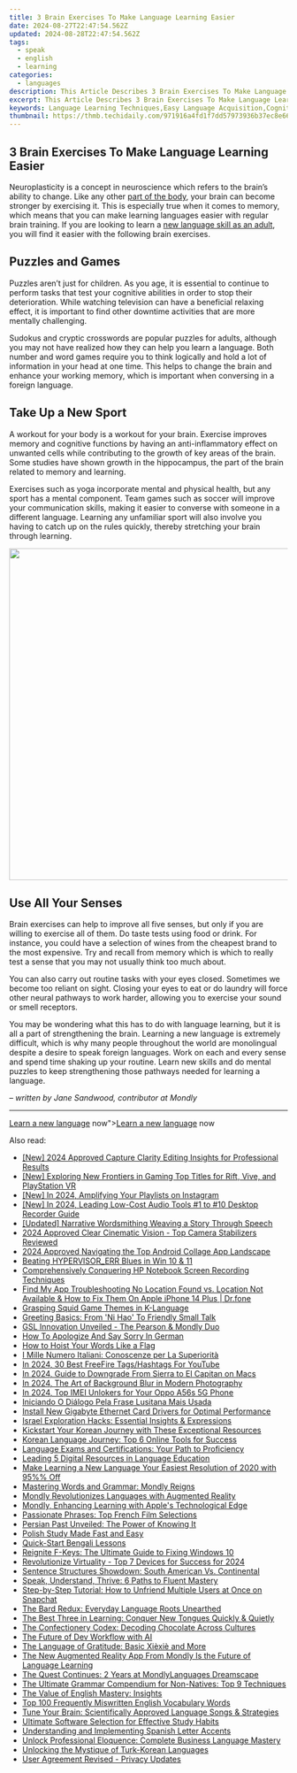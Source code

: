 ```yaml
---
title: 3 Brain Exercises To Make Language Learning Easier
date: 2024-08-27T22:47:54.562Z
updated: 2024-08-28T22:47:54.562Z
tags:
  - speak
  - english
  - learning
categories:
  - languages
description: This Article Describes 3 Brain Exercises To Make Language Learning Easier
excerpt: This Article Describes 3 Brain Exercises To Make Language Learning Easier
keywords: Language Learning Techniques,Easy Language Acquisition,Cognitive Exercises for Languages,Language Learning Brain Training,Improve Language Skills Through Exercise,Language Education Strategies,Neuroplasticity for Language Learning
thumbnail: https://thmb.techidaily.com/971916a4fd1f7dd57973936b37ec8e66ff6e047a050c7b4ce7db28477b295909.jpg
---
```


## 3 Brain Exercises To Make Language Learning Easier

Neuroplasticity is a concept in neuroscience which refers to the brain’s ability to change. Like any other [part of the body](https://shop.mondly.com/affiliate.php?ACCOUNT=ATISTUDI&AFFILIATE=108875&PATH=https://www.mondly.com?AFFILIATE=108875), your brain can become stronger by exercising it. This is especially true when it comes to memory, which means that you can make learning languages easier with regular brain training. If you are looking to learn a [new language skill as an adult](https://shop.mondly.com/affiliate.php?ACCOUNT=ATISTUDI&AFFILIATE=108875&PATH=https://www.mondly.com?AFFILIATE=108875), you will find it easier with the following brain exercises.

## Puzzles and Games

Puzzles aren’t just for children. As you age, it is essential to continue to perform tasks that test your cognitive abilities in order to stop their deterioration. While watching television can have a beneficial relaxing effect, it is important to find other downtime activities that are more mentally challenging.

Sudokus and cryptic crosswords are popular puzzles for adults, although you may not have realized how they can help you learn a language. Both number and word games require you to think logically and hold a lot of information in your head at one time. This helps to change the brain and enhance your working memory, which is important when conversing in a foreign language.

## Take Up a New Sport

A workout for your body is a workout for your brain. Exercise improves memory and cognitive functions by having an anti-inflammatory effect on unwanted cells while contributing to the growth of key areas of the brain. Some studies have shown growth in the hippocampus, the part of the brain related to memory and learning.

Exercises such as yoga incorporate mental and physical health, but any sport has a mental component. Team games such as soccer will improve your communication skills, making it easier to converse with someone in a different language. Learning any unfamiliar sport will also involve you having to catch up on the rules quickly, thereby stretching your brain through learning.

<!-- affiliate ads begin -->
<a href="https://turtlebeacheu.sjv.io/c/5597632/1996818/23722" target="_top" id="1996818"><img src="//a.impactradius-go.com/display-ad/23722-1996818" border="0" alt="" width="600" height="600"/></a><img height="0" width="0" src="https://imp.pxf.io/i/5597632/1996818/23722" style="position:absolute;visibility:hidden;" border="0" />
<!-- affiliate ads end -->
## Use All Your Senses

Brain exercises can help to improve all five senses, but only if you are willing to exercise all of them. Do taste tests using food or drink. For instance, you could have a selection of wines from the cheapest brand to the most expensive. Try and recall from memory which is which to really test a sense that you may not usually think too much about.

You can also carry out routine tasks with your eyes closed. Sometimes we become too reliant on sight. Closing your eyes to eat or do laundry will force other neural pathways to work harder, allowing you to exercise your sound or smell receptors.

You may be wondering what this has to do with language learning, but it is all a part of strengthening the brain. Learning a new language is extremely difficult, which is why many people throughout the world are monolingual despite a desire to speak foreign languages. Work on each and every sense and spend time shaking up your routine. Learn new skills and do mental puzzles to keep strengthening those pathways needed for learning a language.

_– written by Jane Sandwood, contributor at Mondly_

---

[Learn a new language](https://adjt.mondly.com/5ixfg4k?campaign=blog-post-id-838&fallback=https%3A%2F%2Fapp.mondly.com%3Futm%5Fmedium%3Dblog%5Fblog-post-id-838%26utm%5Fsource%3Dblog-post-id-838&redirect%5Fmacos=https%3A%2F%2Fapp.mondly.com%3Futm%5Fmedium%3Dblog%5Fblog-post-id-838%26utm%5Fsource%3Dblog-post-id-838&redirect%5Fandroid=https%3A%2F%2Fplay.google.com%2Fstore%2Fapps%2Fdetails%3Fid%3Dcom.atistudios.mondly.languages%3Futm%5Fmedium%3Dblog%5Fblog-post-id-838%26utm%5Fsource%3Dblog-post-id-838&redirect%5Fios=https%3A%2F%2Fapps.apple.com%2Fapp%2Fapple-store%2Fid987873536%3Fpt%3D78954800%26ct%3Dblog-post-id-838%26mt%3D8 "<a class=") now">[Learn a new language](https://shop.mondly.com/affiliate.php?ACCOUNT=ATISTUDI&AFFILIATE=108875&PATH=https://www.mondly.com?AFFILIATE=108875) now

<ins class="adsbygoogle"
     style="display:block"
     data-ad-format="autorelaxed"
     data-ad-client="ca-pub-7571918770474297"
     data-ad-slot="1223367746"></ins>



<ins class="adsbygoogle"
     style="display:block"
     data-ad-client="ca-pub-7571918770474297"
     data-ad-slot="8358498916"
     data-ad-format="auto"
     data-full-width-responsive="true"></ins>





<span class="atpl-alsoreadstyle">Also read:</span>
<div><ul>
<li><a href="https://vp-tips.techidaily.com/new-2024-approved-capture-clarity-editing-insights-for-professional-results/"><u>[New] 2024 Approved  Capture Clarity  Editing Insights for Professional Results</u></a></li>
<li><a href="https://some-knowledge.techidaily.com/new-exploring-new-frontiers-in-gaming-top-titles-for-rift-vive-and-playstation-vr/"><u>[New] Exploring New Frontiers in Gaming  Top Titles for Rift, Vive, and PlayStation VR</u></a></li>
<li><a href="https://instagram-video-recordings.techidaily.com/new-in-2024-amplifying-your-playlists-on-instagram/"><u>[New] In 2024, Amplifying Your Playlists on Instagram</u></a></li>
<li><a href="https://desktop-recording.techidaily.com/new-in-2024-leading-low-cost-audio-tools-1-to-10-desktop-recorder-guide/"><u>[New] In 2024, Leading Low-Cost Audio Tools  #1 to #10 Desktop Recorder Guide</u></a></li>
<li><a href="https://extra-guidance.techidaily.com/updated-narrative-wordsmithing-weaving-a-story-through-speech/"><u>[Updated] Narrative Wordsmithing  Weaving a Story Through Speech</u></a></li>
<li><a href="https://youtube-clips.techidaily.com/2024-approved-clear-cinematic-vision-top-camera-stabilizers-reviewed/"><u>2024 Approved  Clear Cinematic Vision - Top Camera Stabilizers Reviewed</u></a></li>
<li><a href="https://extra-guidance.techidaily.com/2024-approved-navigating-the-top-android-collage-app-landscape/"><u>2024 Approved  Navigating the Top Android Collage App Landscape</u></a></li>
<li><a href="https://win11-tips.techidaily.com/beating-hypervisorerr-blues-in-win-10-and-11/"><u>Beating HYPERVISOR_ERR Blues in Win 10 & 11</u></a></li>
<li><a href="https://digital-screen-recording.techidaily.com/comprehensively-conquering-hp-notebook-screen-recording-techniques/"><u>Comprehensively Conquering HP Notebook Screen Recording Techniques</u></a></li>
<li><a href="https://iphone-location.techidaily.com/find-my-app-troubleshooting-no-location-found-vs-location-not-available-and-how-to-fix-them-on-apple-iphone-14-plus-drfone-by-drfone-virtual-ios/"><u>Find My App Troubleshooting No Location Found vs. Location Not Available & How to Fix Them On Apple iPhone 14 Plus | Dr.fone</u></a></li>
<li><a href="https://mondly-stories.techidaily.com/grasping-squid-game-themes-in-k-language/"><u>Grasping Squid Game Themes in K-Language</u></a></li>
<li><a href="https://mondly-stories.techidaily.com/greeting-basics-from-ni-hao-to-friendly-small-talk/"><u>Greeting Basics: From 'Ni Hao' To Friendly Small Talk</u></a></li>
<li><a href="https://mondly-stories.techidaily.com/gsl-innovation-unveiled-the-pearson-and-mondly-duo/"><u>GSL Innovation Unveiled - The Pearson & Mondly Duo</u></a></li>
<li><a href="https://mondly-stories.techidaily.com/how-to-apologize-and-say-sorry-in-german/"><u>How To Apologize And Say Sorry In German</u></a></li>
<li><a href="https://mondly-stories.techidaily.com/how-to-hoist-your-words-like-a-flag/"><u>How to Hoist Your Words Like a Flag</u></a></li>
<li><a href="https://mondly-stories.techidaily.com/i-mille-numero-italiani-conoscenze-per-la-superiorita/"><u>I Mille Numero Italiani: Conoscenze per La Superiorità</u></a></li>
<li><a href="https://youtube-stream.techidaily.com/in-2024-30-best-freefire-tagshashtags-for-youtube/"><u>In 2024, 30 Best FreeFire Tags/Hashtags For YouTube</u></a></li>
<li><a href="https://some-techniques.techidaily.com/in-2024-guide-to-downgrade-from-sierra-to-el-capitan-on-macs/"><u>In 2024, Guide to Downgrade From Sierra to El Capitan on Macs</u></a></li>
<li><a href="https://instagram-video-files.techidaily.com/in-2024-the-art-of-background-blur-in-modern-photography/"><u>In 2024, The Art of Background Blur in Modern Photography</u></a></li>
<li><a href="https://sim-unlock.techidaily.com/in-2024-top-imei-unlokers-for-your-oppo-a56s-5g-phone-by-drfone-android/"><u>In 2024, Top IMEI Unlokers for Your Oppo A56s 5G Phone</u></a></li>
<li><a href="https://mondly-stories.techidaily.com/iniciando-o-dialogo-pela-frase-lusitana-mais-usada/"><u>Iniciando O Diálogo Pela Frase Lusitana Mais Usada</u></a></li>
<li><a href="https://driver-download.techidaily.com/install-new-gigabyte-ethernet-card-drivers-for-optimal-performance/"><u>Install New Gigabyte Ethernet Card Drivers for Optimal Performance</u></a></li>
<li><a href="https://mondly-stories.techidaily.com/israel-exploration-hacks-essential-insights-and-expressions/"><u>Israel Exploration Hacks: Essential Insights & Expressions</u></a></li>
<li><a href="https://mondly-stories.techidaily.com/kickstart-your-korean-journey-with-these-exceptional-resources/"><u>Kickstart Your Korean Journey with These Exceptional Resources</u></a></li>
<li><a href="https://mondly-stories.techidaily.com/korean-language-journey-top-6-online-tools-for-success/"><u>Korean Language Journey: Top 6 Online Tools for Success</u></a></li>
<li><a href="https://mondly-stories.techidaily.com/language-exams-and-certifications-your-path-to-proficiency/"><u>Language Exams and Certifications: Your Path to Proficiency</u></a></li>
<li><a href="https://mondly-stories.techidaily.com/leading-5-digital-resources-in-language-education/"><u>Leading 5 Digital Resources in Language Education</u></a></li>
<li><a href="https://mondly-stories.techidaily.com/make-learning-a-new-language-your-easiest-resolution-of-2020-with-95-off/"><u>Make Learning a New Language Your Easiest Resolution of 2020 with 95%% Off</u></a></li>
<li><a href="https://mondly-stories.techidaily.com/mastering-words-and-grammar-mondly-reigns/"><u>Mastering Words and Grammar: Mondly Reigns</u></a></li>
<li><a href="https://mondly-stories.techidaily.com/mondly-revolutionizes-languages-with-augmented-reality/"><u>Mondly Revolutionizes Languages with Augmented Reality</u></a></li>
<li><a href="https://mondly-stories.techidaily.com/mondly-enhancing-learning-with-apples-technological-edge/"><u>Mondly, Enhancing Learning with Apple's Technological Edge</u></a></li>
<li><a href="https://mondly-stories.techidaily.com/passionate-phrases-top-french-film-selections/"><u>Passionate Phrases: Top French Film Selections</u></a></li>
<li><a href="https://mondly-stories.techidaily.com/persian-past-unveiled-the-power-of-knowing-it/"><u>Persian Past Unveiled: The Power of Knowing It</u></a></li>
<li><a href="https://mondly-stories.techidaily.com/polish-study-made-fast-and-easy/"><u>Polish Study Made Fast and Easy</u></a></li>
<li><a href="https://mondly-stories.techidaily.com/quick-start-bengali-lessons/"><u>Quick-Start Bengali Lessons</u></a></li>
<li><a href="https://win11.techidaily.com/reignite-f-keys-the-ultimate-guide-to-fixing-windows-10/"><u>Reignite F-Keys: The Ultimate Guide to Fixing Windows 10</u></a></li>
<li><a href="https://extra-skills.techidaily.com/revolutionize-virtuality-top-7-devices-for-success-for-2024/"><u>Revolutionize Virtuality - Top 7 Devices for Success for 2024</u></a></li>
<li><a href="https://mondly-stories.techidaily.com/sentence-structures-showdown-south-american-vs-continental/"><u>Sentence Structures Showdown: South American Vs. Continental</u></a></li>
<li><a href="https://mondly-stories.techidaily.com/speak-understand-thrive-6-paths-to-fluent-mastery/"><u>Speak, Understand, Thrive: 6 Paths to Fluent Mastery</u></a></li>
<li><a href="https://techno-recovery.techidaily.com/step-by-step-tutorial-how-to-unfriend-multiple-users-at-once-on-snapchat/"><u>Step-by-Step Tutorial: How to Unfriend Multiple Users at Once on Snapchat</u></a></li>
<li><a href="https://mondly-stories.techidaily.com/the-bard-redux-everyday-language-roots-unearthed/"><u>The Bard Redux: Everyday Language Roots Unearthed</u></a></li>
<li><a href="https://mondly-stories.techidaily.com/the-best-three-in-learning-conquer-new-tongues-quickly-and-quietly/"><u>The Best Three in Learning: Conquer New Tongues Quickly & Quietly</u></a></li>
<li><a href="https://mondly-stories.techidaily.com/the-confectionery-codex-decoding-chocolate-across-cultures/"><u>The Confectionery Codex: Decoding Chocolate Across Cultures</u></a></li>
<li><a href="https://tech-savvy.techidaily.com/the-future-of-dev-workflow-with-ai/"><u>The Future of Dev Workflow with AI</u></a></li>
<li><a href="https://mondly-stories.techidaily.com/the-language-of-gratitude-basic-xiexie-and-more/"><u>The Language of Gratitude: Basic Xièxiè and More</u></a></li>
<li><a href="https://mondly-stories.techidaily.com/the-new-augmented-reality-app-from-mondly-is-the-future-of-language-learning/"><u>The New Augmented Reality App From Mondly Is the Future of Language Learning</u></a></li>
<li><a href="https://mondly-stories.techidaily.com/the-quest-continues-2-years-at-mondlylanguages-dreamscape/"><u>The Quest Continues: 2 Years at MondlyLanguages Dreamscape</u></a></li>
<li><a href="https://mondly-stories.techidaily.com/the-ultimate-grammar-compendium-for-non-natives-top-9-techniques/"><u>The Ultimate Grammar Compendium for Non-Natives: Top 9 Techniques</u></a></li>
<li><a href="https://mondly-stories.techidaily.com/the-value-of-english-mastery-insights/"><u>The Value of English Mastery: Insights</u></a></li>
<li><a href="https://mondly-stories.techidaily.com/top-100-frequently-miswritten-english-vocabulary-words/"><u>Top 100 Frequently Miswritten English Vocabulary Words</u></a></li>
<li><a href="https://mondly-stories.techidaily.com/tune-your-brain-scientifically-approved-language-songs-and-strategies/"><u>Tune Your Brain: Scientifically Approved Language Songs & Strategies</u></a></li>
<li><a href="https://mondly-stories.techidaily.com/ultimate-software-selection-for-effective-study-habits/"><u>Ultimate Software Selection for Effective Study Habits</u></a></li>
<li><a href="https://mondly-stories.techidaily.com/understanding-and-implementing-spanish-letter-accents/"><u>Understanding and Implementing Spanish Letter Accents</u></a></li>
<li><a href="https://mondly-stories.techidaily.com/unlock-professional-eloquence-complete-business-language-mastery/"><u>Unlock Professional Eloquence: Complete Business Language Mastery</u></a></li>
<li><a href="https://mondly-stories.techidaily.com/unlocking-the-mystique-of-turk-korean-languages/"><u>Unlocking the Mystique of Turk-Korean Languages</u></a></li>
<li><a href="https://mondly-stories.techidaily.com/user-agreement-revised-privacy-updates/"><u>User Agreement Revised - Privacy Updates</u></a></li>
</ul></div>
